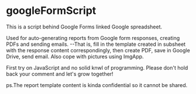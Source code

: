 # googleFormScript

This is a script behind Google Forms linked Google spreadsheet.

Used for auto-generating reports from Google form responses, creating PDFs and sending emails.
--That is, fill in the template created in subsheet with the response content correspondingly, then create PDF, save in Google Drive, send email.
Also cope with pictures using ImgApp.

First try on JavaScript and no solid knwl of programming. Please don't hold back your comment and let's grow together!

ps.The report template content is kinda confidential so it cannot be shared.
